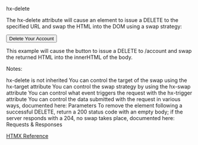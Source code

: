 hx-delete

The hx-delete attribute will cause an element to issue a DELETE to the specified URL and swap the HTML into the DOM using a swap strategy:

<button hx-delete="/account" hx-target="body">
  Delete Your Account
</button>

This example will cause the button to issue a DELETE to /account and swap the returned HTML into the innerHTML of the body.

Notes:

hx-delete is not inherited
You can control the target of the swap using the hx-target attribute
You can control the swap strategy by using the hx-swap attribute
You can control what event triggers the request with the hx-trigger attribute
You can control the data submitted with the request in various ways, documented here: Parameters
To remove the element following a successful DELETE, return a 200 status code with an empty body; if the server responds with a 204, no swap takes place, documented here: Requests & Responses

[HTMX Reference](https://htmx.org/attributes/hx-delete/)
